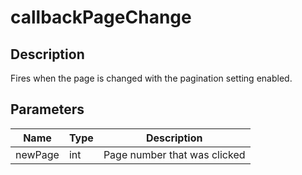 # callbackPageChange

## Description

Fires when the page is changed with the pagination setting enabled.

## Parameters

| Name | Type | Description |
|---|---|---|
| newPage | int | Page number that was clicked |